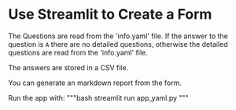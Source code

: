 # Use Streamlit to Create a Form

The Questions are read from the 'info.yaml' file. If the answer to the question is `A` there are no detailed questions, otherwise the detailed questions are read from the 'info.yaml' file.

The answers are stored in a CSV file.

You can generate an markdown report from the form.

Run the app with:
"""bash
streamlit run app_yaml.py
"""